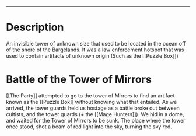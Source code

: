 --------------------------------------------------------------------------------
# Description
An invisible tower of unknown size that used to be located in the ocean off of the shore of the Bargelands. It was a law enforcement hotspot that was used to contain artifacts of unknown origin (Such as the [[Puzzle Box]])

# Battle of the Tower of Mirrors
[[The Party]] attempted to go to the tower of Mirrors to find an artifact known as the [[Puzzle Box]] without knowing what that entailed. As we arrived, the tower guards held us hostage as a battle broke out between cultists, and the tower guards (+ the [[Mage Hunters]]). We hid in a dome, and waited for the Tower of Mirrors to be sunk. The place where the tower once stood, shot a beam of red light into the sky, turning the sky red. 